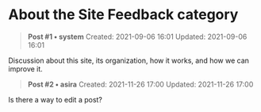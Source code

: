 # About the Site Feedback category

<!-- ✦✦✦ POST START ✦✦✦ -->

> **Post #1 • system**
> Created: 2021-09-06 16:01
> Updated: 2021-09-06 16:01

Discussion about this site, its organization, how it works, and how we can improve it.

<!-- ✦✦✦ POST END ✦✦✦ -->

<!-- ✦✦✦ POST START ✦✦✦ -->

> **Post #2 • asira**
> Created: 2021-11-26 17:00
> Updated: 2021-11-26 17:00

Is there a way to edit a post?

<!-- ✦✦✦ POST END ✦✦✦ -->

